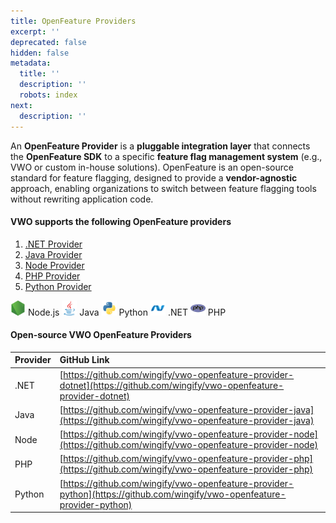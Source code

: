 ```yaml
---
title: OpenFeature Providers
excerpt: ''
deprecated: false
hidden: false
metadata:
  title: ''
  description: ''
  robots: index
next:
  description: ''
---
```

An **OpenFeature Provider** is a **pluggable integration layer** that connects the **OpenFeature SDK** to a specific **feature flag management system** (e.g., VWO or custom in-house solutions). OpenFeature is an open-source standard for feature flagging, designed to provide a **vendor-agnostic** approach, enabling organizations to switch between feature flagging tools without rewriting application code.

#### VWO supports the following OpenFeature providers

1. [.NET Provider](doc:dotnet-openfeature-provider)
2. [Java Provider](doc:java-openfeature-provider)
3. [Node Provider](doc:node-openfeature-provider)
4. [PHP Provider](doc:php-openfeature-provider)
5. [Python Provider](doc:python-openfeature-provider)

<Cards columns={4}>
  <Card title="" href="https://developers.vwo.com/v2/update/docs/node-openfeature-provider">
    <img src="https://raw.githubusercontent.com/devicons/devicon/master/icons/nodejs/nodejs-original.svg" width="24" alt="Node.js logo" /> Node.js
  </Card>

  <Card title="" href="doc:dotnet-openfeature-provider">
    <img src="https://raw.githubusercontent.com/devicons/devicon/master/icons/java/java-original.svg" width="24" alt="Java logo" /> Java
  </Card>

  <Card title="" href="doc:dotnet-openfeature-provider">
    <img src="https://raw.githubusercontent.com/devicons/devicon/master/icons/python/python-original.svg" width="24" alt="Python logo" /> Python
  </Card>

  <Card title="" href="doc:dotnet-openfeature-provider">
    <img src="https://raw.githubusercontent.com/devicons/devicon/master/icons/dot-net/dot-net-original.svg" width="24" alt=".NET logo" /> .NET
  </Card>

  <Card title="" href="doc:dotnet-openfeature-provider">
    <img src="https://raw.githubusercontent.com/devicons/devicon/master/icons/php/php-original.svg" width="24" alt="PHP logo" /> PHP
  </Card>
</Cards>

#### Open-source VWO OpenFeature Providers

| Provider | GitHub Link                                                                                                              |
| :------- | :----------------------------------------------------------------------------------------------------------------------- |
| .NET     | [https://github.com/wingify/vwo-openfeature-provider-dotnet](https://github.com/wingify/vwo-openfeature-provider-dotnet) |
| Java     | [https://github.com/wingify/vwo-openfeature-provider-java](https://github.com/wingify/vwo-openfeature-provider-java)     |
| Node     | [https://github.com/wingify/vwo-openfeature-provider-node](https://github.com/wingify/vwo-openfeature-provider-node)     |
| PHP      | [https://github.com/wingify/vwo-openfeature-provider-php](https://github.com/wingify/vwo-openfeature-provider-php)       |
| Python   | [https://github.com/wingify/vwo-openfeature-provider-python](https://github.com/wingify/vwo-openfeature-provider-python) |